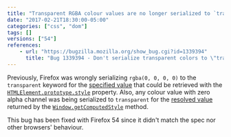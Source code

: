 ```yaml
---
title: "Transparent RGBA colour values are no longer serialized to `transparent` keyword"
date: "2017-02-21T18:30:00-05:00"
categories: ["css", "dom"]
tags: []
versions: ["54"]
references:
    - url: "https://bugzilla.mozilla.org/show_bug.cgi?id=1339394"
      title: "Bug 1339394 - Don't serialize transparent colors to \"transparent\" keyword in various cases"
---
```

Previously, Firefox was wrongly serializing `rgba(0, 0, 0, 0)` to the `transparent` keyword for the [specified value](https://developer.mozilla.org/en-US/docs/Web/CSS/specified_value) that could be retrieved with the [`HTMLElement.prototype.style`](https://developer.mozilla.org/en-US/docs/Web/API/HTMLElement/style) property. Also, any colour value with zero alpha channel was being serialized to `transparent` for the [resolved value](https://developer.mozilla.org/en-US/docs/Web/CSS/resolved_value) returned by the [`Window.getComputedStyle`](https://developer.mozilla.org/en-US/docs/Web/API/Window/getComputedStyle) method.

This bug has been fixed with Firefox 54 since it didn't match the spec nor other browsers' behaviour.
